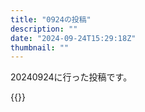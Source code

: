 ```yaml
---
title: "0924の投稿"
description: ""
date: "2024-09-24T15:29:18Z"
thumbnail: ""
---
```

20240924に行った投稿です。
<!--more-->
{{<othersns text="トップコートにも乾燥時間が必要か" url="https://qunagi.qunagi.net/notice/AmJgQ6zXUSxfsD0hV2" screenname="jme/k.h" date="2024-09-24T03:58:28.000Z">}}
